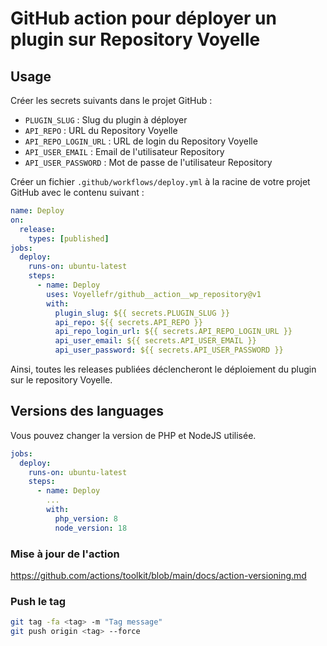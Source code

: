 # GitHub action pour déployer un plugin sur Repository Voyelle

## Usage

Créer les secrets suivants dans le projet GitHub :
- `PLUGIN_SLUG` : Slug du plugin à déployer
- `API_REPO` : URL du Repository Voyelle
- `API_REPO_LOGIN_URL` : URL de login du Repository Voyelle
- `API_USER_EMAIL` : Email de l'utilisateur Repository
- `API_USER_PASSWORD` : Mot de passe de l'utilisateur Repository

Créer un fichier `.github/workflows/deploy.yml` à la racine de votre projet GitHub avec le contenu suivant :

```yaml
name: Deploy
on:
  release:
    types: [published]
jobs:
  deploy:
    runs-on: ubuntu-latest
    steps:
      - name: Deploy
        uses: Voyellefr/github__action__wp_repository@v1
        with:
          plugin_slug: ${{ secrets.PLUGIN_SLUG }}
          api_repo: ${{ secrets.API_REPO }}
          api_repo_login_url: ${{ secrets.API_REPO_LOGIN_URL }}
          api_user_email: ${{ secrets.API_USER_EMAIL }}
          api_user_password: ${{ secrets.API_USER_PASSWORD }}
```

Ainsi, toutes les releases publiées déclencheront le déploiement du plugin sur le repository Voyelle.

## Versions des languages
Vous pouvez changer la version de PHP et NodeJS utilisée.

```yaml
jobs:
  deploy:
    runs-on: ubuntu-latest
    steps:
      - name: Deploy
        ...
        with:
          php_version: 8
          node_version: 18
```

### Mise à jour de l'action
https://github.com/actions/toolkit/blob/main/docs/action-versioning.md

### Push le tag
```bash
git tag -fa <tag> -m "Tag message"
git push origin <tag> --force
```
